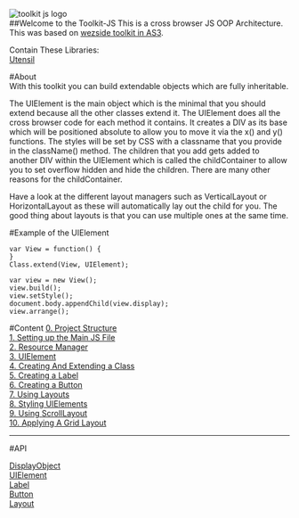 ![toolkit js logo](http://i1057.photobucket.com/albums/t386/Fahim_Chowdhury/ToolkitJS/c8d41c23.jpg)  
##Welcome to the Toolkit-JS
This is a cross browser JS OOP Architecture. This was based on [wezside toolkit in AS3](https://github.com/wezside/Toolkit).  

Contain These Libraries:  
[Utensil](https://github.com/fahimc/Utensil/)

#About  
With this toolkit you can build extendable objects which are fully inheritable. 

The UIElement is the main object which is the minimal that you should extend because all the other classes extend it. The UIElement does all the cross browser code for each method it contains. It creates a DIV as its base which will be positioned absolute to allow you to move it via the x() and y() functions. The styles will be set by CSS with a classname that you provide in the className() method. The children that you add gets added to another DIV within the UIElement which is called the childContainer to allow you to set overflow hidden and hide the children. There are many other reasons for the childContainer.  

Have a look at the different layout managers such as VerticalLayout or HorizontalLayout as these will automatically lay out the child for you. The good thing about layouts is that you can use multiple ones at the same time.

#Example of the UIElement  

    var View = function() {
    }  
    Class.extend(View, UIElement);      

    var view = new View();
    view.build();
    view.setStyle();
    document.body.appendChild(view.display);
    view.arrange();

#Content 
[0. Project Structure](https://github.com/fahimc/Toolkit-JS/wiki/0.-Project-Structure)  
[1. Setting up the Main JS File](https://github.com/fahimc/Toolkit-JS/wiki/1.-Setting-up-the-Main-JS-File)  
[2. Resource Manager](https://github.com/fahimc/Toolkit-JS/wiki/2.-Resource-Manager)  
[3. UIElement](https://github.com/fahimc/Toolkit-JS/wiki/3.-UIElement)  
[4. Creating And Extending a Class](https://github.com/fahimc/Toolkit-JS/wiki/4.-Creating-And-Extending-a-Class)  
[5. Creating a Label](https://github.com/fahimc/Toolkit-JS/wiki/5.-Creating-a-Label)   
[6. Creating a Button](https://github.com/fahimc/Toolkit-JS/wiki/6.-Create-A-Button)  
[7. Using Layouts](https://github.com/fahimc/Toolkit-JS/wiki/7.-Using-Layouts)  
[8. Styling UIElements](https://github.com/fahimc/Toolkit-JS/wiki/8.-Styling-UIElements)  
[9. Using ScrollLayout](https://github.com/fahimc/Toolkit-JS/wiki/9.-Using-ScrollLayout)  
[10. Applying A Grid Layout](https://github.com/fahimc/Toolkit-JS/wiki/a_10.-Applying-A-Grid-Layout)  

---
#API

[DisplayObject](https://github.com/fahimc/Toolkit-JS/wiki/DisplayObject)  
[UIElement](https://github.com/fahimc/Toolkit-JS/wiki/API---UIElement-Method-List)  
[Label](https://github.com/fahimc/Toolkit-JS/wiki/API-Label-Method-List)   
[Button](https://github.com/fahimc/Toolkit-JS/wiki/API-Button-Method-List)  
[Layout](https://github.com/fahimc/Toolkit-JS/wiki/API-Layout-Method-List) 